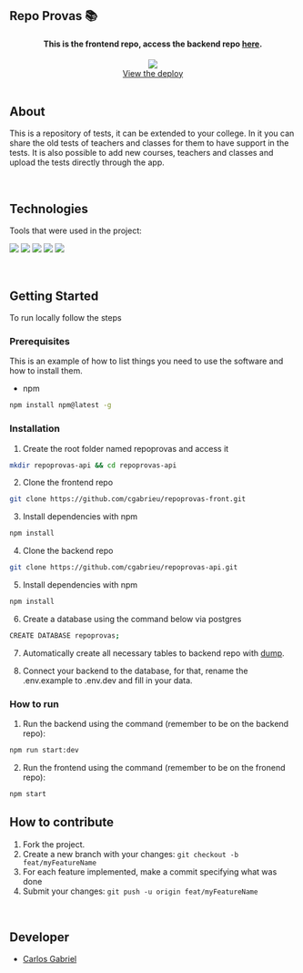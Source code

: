## Repo Provas 📚

<div align="center">
  <h4>This is the frontend repo, access the backend repo <a href="https://github.com/cgabrieu/repoprovas-api">here</a>.</h4>
  <a href="https://repoprovas-front-sigma.vercel.app/">
    <img src="https://user-imaaages.githubusercontent.com/25062334/144354678-760db174-fabb-41d1-a997-db36a92d044b.gif">
  </a>
    <br />
    <a href="https://repoprovas-front-sigma.vercel.app/">View the deploy</a>
    <br />
</div>
  
<br/>

## About

This is a repository of tests, it can be extended to your college. In it you can share the old tests of teachers and classes for them to have support in the tests. It is also possible to add new courses, teachers and classes and upload the tests directly through the app.
    
<br/>

## Technologies

Tools that were used in the project:
<p>
  <img src='https://img.shields.io/badge/React-000000?style=for-the-badge&logo=react'>
  <img src='https://img.shields.io/badge/styled--components-000000?style=for-the-badge&logo=styled-components'>
  <img src='https://img.shields.io/badge/eslint-000000?style=for-the-badge&logo=eslint&logoColor=482fbd'>
  <img src='https://img.shields.io/badge/npm-000000?style=for-the-badge&logo=npm'>
  <img src='https://img.shields.io/badge/Vercel-000000?style=for-the-badge&logo=vercel'>
</p>
  
<br/>

## Getting Started

To run locally follow the steps

### Prerequisites

This is an example of how to list things you need to use the software and how to install them.
* npm
```sh
npm install npm@latest -g
```

### Installation

1. Create the root folder named repoprovas and access it
```sh
mkdir repoprovas-api && cd repoprovas-api
```
2. Clone the frontend repo
```sh
git clone https://github.com/cgabrieu/repoprovas-front.git
```
3. Install dependencies with npm
```sh
npm install
```
4. Clone the backend repo
```sh
git clone https://github.com/cgabrieu/repoprovas-api.git
```
5. Install dependencies with npm
```sh
npm install
```
6. Create a database using the command below via postgres
```sh
CREATE DATABASE repoprovas;
```
7. Automatically create all necessary tables to backend repo with <a href="https://github.com/cgabrieu/repoprovas-api/blob/main/dump.sql">dump</a>. 

8. Connect your backend to the database, for that, rename the .env.example to .env.dev and fill in your data.

### How to run

1. Run the backend using the command (remember to be on the backend repo): 
```sh
npm run start:dev
```
2. Run the frontend using the command (remember to be on the fronend repo): 
```sh
npm start
```

## How to contribute

1. Fork the project.
2. Create a new branch with your changes: `git checkout -b feat/myFeatureName`
3. For each feature implemented, make a commit specifying what was done
4. Submit your changes: `git push -u origin feat/myFeatureName`

<br/>

## Developer

* [Carlos Gabriel](https://github.com/cgabrieu)

